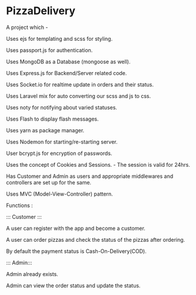 # PizzaDelivery
A project which - 

Uses ejs for templating and scss for styling.

Uses passport.js for authentication.

Uses MongoDB as a Database (mongoose as well).

Uses Express.js for Backend/Server related code.

Uses Socket.io for realtime update in orders and their status.

Uses Laravel mix for auto converting our scss and js to css.

Uses noty for notifying about varied statuses.

Uses Flash to display flash messages.

Uses yarn as package manager.

Uses Nodemon for starting/re-starting server.

User bcrypt.js for encryption of passwords.

Uses the concept of Cookies and Sessions. - The session is valid for 24hrs.

Has Customer and Admin as users and appropriate middlewares and controllers are set up for the same.

Uses MVC (Model-View-Controller) pattern.

Functions :

::: Customer :::

A user can register with the app and become a customer.

A user can order pizzas and check the status of the pizzas after ordering.

By default the payment status is Cash-On-Delivery(COD).

::: Admin:::

Admin already exists.

Admin can view the order status and update the status.
